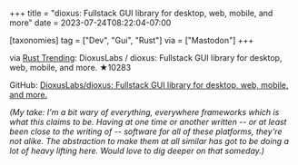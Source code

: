 +++
title = "dioxus: Fullstack GUI library for desktop, web, mobile, and more"
date = 2023-07-24T08:22:04-07:00

[taxonomies]
tag = ["Dev", "Gui", "Rust"]
via = ["Mastodon"]
+++

via [Rust Trending](https://botsin.space/@RustTrending/110764985299281952): DioxusLabs / dioxus: Fullstack GUI library for desktop, web, mobile, and more. ★10283

<!-- more -->

GitHub: [DioxusLabs/dioxus: Fullstack GUI library for desktop, web, mobile, and more.](https://github.com/DioxusLabs/dioxus)

_(My take: I'm a bit wary of everything, everywhere frameworks which is what this claims to be. Having at one time or another written -- or at least been close to the writing of -- software for all of these platforms, they're _not_ alike. The abstraction to make them at all similar has got to be doing a lot of heavy lifting here. Would love to dig deeper on that someday.)_